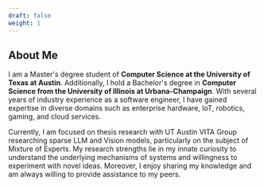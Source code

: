```yaml
---
draft: false
weight: 1
---
```

## About Me

I am a Master's degree student of **Computer Science at the University of Texas at Austin**. Additionally, I hold a Bachelor's degree in **Computer Science from the University of Illinois at Urbana-Champaign**. With several years of industry experience as a software engineer, I have gained expertise in diverse domains such as enterprise hardware, IoT, robotics, gaming, and cloud services.

Currently, I am focused on thesis research with UT Austin VITA Group researching sparse LLM and Vision models, particularly on the subject of Mixture of Experts. My research strengths lie in my innate curiosity to understand the underlying mechanisms of systems and willingness to experiment with novel ideas. Moreover, I enjoy sharing my knowledge and am always willing to provide assistance to my peers.
